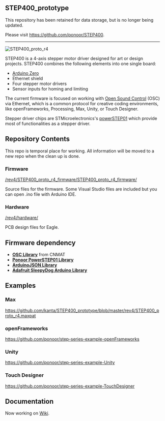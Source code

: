 ## STEP400_prototype

This repository has been retained for data storage, but is no longer being updated.

Please visit https://github.com/ponoor/STEP400.

---


![STEP400_proto_r4](http://ponoor.com/manage/wp-content/uploads/2020/09/step400-angled-view.jpg)

STEP400 is a 4-axis stepper motor driver designed for art or design projects. STEP400 combines the following elements into one single board:

- [Arduino Zero](https://www.arduino.cc/en/Guide/ArduinoZero)
- Ethernet shield
- Four stepper motor drivers
- Sensor inputs for homing and limiting

The current firmware is focused on working with [Open Sound Control](http://opensoundcontrol.org/) (OSC) via Ethernet, which is a common protocol for creative coding environments, like openFrameworks, Processing, Max, Unity, or Touch Designer.

Stepper driver chips are STMicroelectronics's [powerSTEP01](https://www.st.com/en/motor-drivers/powerstep01.html) which provide most of functionalities as a stepper driver.

## Repository Contents

This repo is temporal place for working. All information will be moved to a new repo when the clean up is done.

### Firmware
[/rev4/STEP400_proto_r4_firmware/STEP400_proto_r4_firmware/](https://github.com/kanta/STEP400_prototype/tree/master/rev4/STEP400_proto_r4_firmware/STEP400_proto_r4_firmware)

Source files for the firmware. Some Visual Studio files are included but you can open .ino file with Arduino IDE.

### Hardware
[/rev4/hardware/](https://github.com/kanta/STEP400_prototype/tree/master/rev4/hardware)

PCB design files for Eagle.

## Firmware dependency
- **[OSC Library](https://github.com/CNMAT/OSC)** from CNMAT
- **[Ponoor PowerSTEP01 Library](https://github.com/ponoor/Ponoor_PowerSTEP01_Library)**
- **[ArduinoJSON Library](https://arduinojson.org/)**
- **[Adafruit SleepyDog Arduino Library](https://github.com/adafruit/Adafruit_SleepyDog)**

## Examples
### Max
https://github.com/kanta/STEP400_prototype/blob/master/rev4/STEP400_proto_r4.maxpat

### openFrameworks
https://github.com/ponoor/step-series-example-openFrameworks

### Unity
https://github.com/ponoor/step-series-example-Unity

### Touch Designer
https://github.com/ponoor/step-series-example-TouchDesigner

## Documentation
Now working on [Wiki](https://github.com/kanta/STEP400_prototype/wiki).
